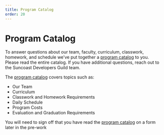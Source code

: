 ```yaml
---
title: Program Catalog
order: 20
---
```


# Program Catalog

To answer questions about our team, faculty, curriculum, classwork, homework,
and schedule we've put together a
[program catalog](https://suncoast.io/catalog.pdf) to you. Please read the
entire catalog. If you have additional questions, reach out to the Suncoast
Developers Guild team.

The [program catalog](https://suncoast.io/catalog.pdf) covers topics such as:

- Our Team
- Curriculum
- Classwork and Homework Requirements
- Daily Schedule
- Program Costs
- Evaluation and Graduation Requirements

You will need to sign off that you have read the
[program catalog](https://suncoast.io/catalog.pdf) on a form later in the
pre-work
